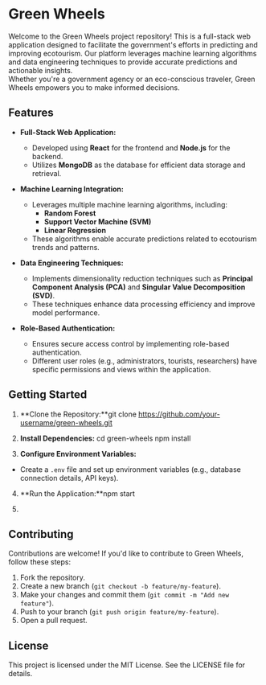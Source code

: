 # Green Wheels

Welcome to the Green Wheels project repository! This is a full-stack web application designed to facilitate the government's efforts in predicting and improving ecotourism. Our platform leverages machine learning algorithms and data engineering techniques to provide accurate predictions and actionable insights.<br/>Whether you're a government agency or an eco-conscious traveler, Green Wheels empowers you to make informed decisions.

## Features

- **Full-Stack Web Application:**
  - Developed using **React** for the frontend and **Node.js** for the backend.
  - Utilizes **MongoDB** as the database for efficient data storage and retrieval.

- **Machine Learning Integration:**
  - Leverages multiple machine learning algorithms, including:
    - **Random Forest**
    - **Support Vector Machine (SVM)**
    - **Linear Regression**
  - These algorithms enable accurate predictions related to ecotourism trends and patterns.

- **Data Engineering Techniques:**
  - Implements dimensionality reduction techniques such as **Principal Component Analysis (PCA)** and **Singular Value Decomposition (SVD)**.
  - These techniques enhance data processing efficiency and improve model performance.

- **Role-Based Authentication:**
  - Ensures secure access control by implementing role-based authentication.
  - Different user roles (e.g., administrators, tourists, researchers) have specific permissions and views within the application.

## Getting Started

1. **Clone the Repository:**git clone https://github.com/your-username/green-wheels.git

2. **Install Dependencies:** cd green-wheels npm install

3. **Configure Environment Variables:**
- Create a `.env` file and set up environment variables (e.g., database connection details, API keys).

4. **Run the Application:**npm start

5. 
## Contributing

Contributions are welcome! If you'd like to contribute to Green Wheels, follow these steps:

1. Fork the repository.
2. Create a new branch (`git checkout -b feature/my-feature`).
3. Make your changes and commit them (`git commit -m "Add new feature"`).
4. Push to your branch (`git push origin feature/my-feature`).
5. Open a pull request.

## License

This project is licensed under the MIT License. See the LICENSE file for details.


